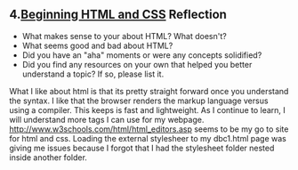 ## 4.[Beginning HTML and CSS](4_beginning_HTML_CSS/readme.mc) Reflection

* What makes sense to your about HTML? What doesn't? 
* What seems good and bad about HTML?
* Did you have an "aha" moments or were any concepts solidified?
* Did you find any resources on your own that helped you better understand a topic? If so, please list it.

<!-- Add your reflection here. Remove the comment markers -->

What I like about html is that its pretty straight forward once you understand the syntax. I like that the browser renders the markup language versus using a compiler. This keeps is fast and lightweight. As I continue to learn, I will understand more tags I can use for my webpage. http://www.w3schools.com/html/html_editors.asp seems to be my go to site for html and css. Loading the external stylesheer to my dbc1.html page was giving me issues because I forgot that I had the stylesheet folder nested inside another folder.  
